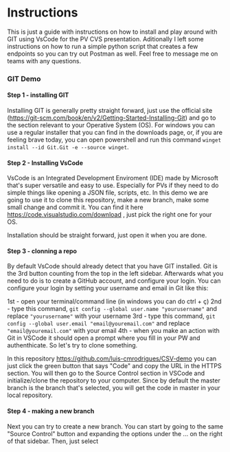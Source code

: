 # Instructions

This is just a guide with instructions on how to install and play around with GIT using VsCode for the PV CVS presentation.
Aditionally I left some instructions on how to run a simple python script that creates a few endpoints so you can try out Postman as well.
Feel free to message me on teams with any questions.


### GIT Demo
#### Step 1 - installing GIT
Installing GIT is generally pretty straight forward, just use the official site (https://git-scm.com/book/en/v2/Getting-Started-Installing-Git) and go to the section relevant to your Operative System (OS).
For windows you can use a regular installer that you can find in the downloads page, or, if you are feeling brave today, you can open powershell and run this command ```winget install --id Git.Git -e --source winget```.


#### Step 2 - Installing VsCode
VsCode is an Integrated Development Enviroment (IDE) made by Microsoft that's super versatile and easy to use. Especially for PVs if they need to do simple things like opening a JSON file, scripts, etc. 
In this demo we are going to use it to clone this repository, make a new branch, make some small change and commit it. 
You can find it here https://code.visualstudio.com/download , just pick the right one for your OS. 

Installation should be straight forward, just open it when you are done.


#### Step 3 - clonning a repo
By default VsCode should already detect that you have GIT installed. Git is the 3rd button counting from the top in the left sidebar.
Afterwards what you need to do is to create a GitHub account, and configure your login. You can configure your login by setting your username and email in Git like this:

1st - open your terminal/command line (in windows you can do ctrl + ç)
2nd - type this command, ```git config --global user.name "yourusername"``` and replace ```"yourusername"``` with your username
3rd - type this command, ```git config --global user.email "email@youremail.com"``` and replace ```"email@youremail.com"``` with your email
4th - when you make an action with Git in VSCode it should open a prompt where you fill in your PW and authenthicate. So let's try to clone something.

In this repository https://github.com/luis-cmrodrigues/CSV-demo you can just click the green button that says "Code" and copy the URL in the HTTPS section.
You will then go to the Source Control section in VSCode and initialize/clone the repository to your computer.
Since by default the master branch is the branch that's selected, you will get the code in master in your local repository.


#### Step 4 - making a new branch
Next you can try to create a new branch.
You can start by going to the same "Source Control" button and expanding the options under the ... on the right of that sidebar.
Then, just select 




